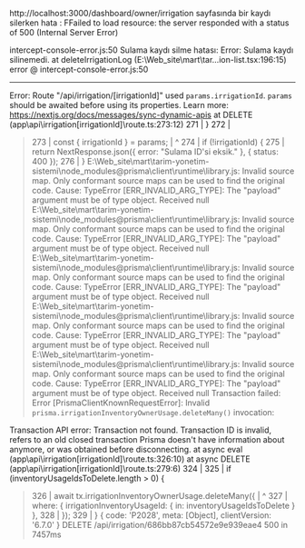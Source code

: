 
http://localhost:3000/dashboard/owner/irrigation sayfasında   bir kaydı silerken hata :
FFailed to load resource: the server responded with a status of 500 (Internal Server Error)

intercept-console-error.js:50 Sulama kaydı silme hatası: Error: Sulama kaydı silinemedi.
    at deleteIrrigationLog (E:\Web_site\mart\tar…ion-list.tsx:196:15)
error	@	intercept-console-error.js:50

---
Error: Route "/api/irrigation/[irrigationId]" used `params.irrigationId`. `params` should be awaited before using its properties. Learn more: https://nextjs.org/docs/messages/sync-dynamic-apis
    at DELETE (app\api\irrigation\[irrigationId]\route.ts:273:12)
  271 |     }
  272 |
> 273 |     const { irrigationId } = params;
      |            ^
  274 |     if (!irrigationId) {
  275 |       return NextResponse.json({ error: "Sulama ID'si eksik." }, { status: 400 });
  276 |     }
E:\Web_site\mart\tarim-yonetim-sistemi\node_modules\@prisma\client\runtime\library.js: Invalid source map. Only conformant source maps can be used to find the original code. Cause: TypeError [ERR_INVALID_ARG_TYPE]: The "payload" argument must be of type object. Received null
E:\Web_site\mart\tarim-yonetim-sistemi\node_modules\@prisma\client\runtime\library.js: Invalid source map. Only conformant source maps can be used to find the original code. Cause: TypeError [ERR_INVALID_ARG_TYPE]: The "payload" argument must be of type object. Received null
E:\Web_site\mart\tarim-yonetim-sistemi\node_modules\@prisma\client\runtime\library.js: Invalid source map. Only conformant source maps can be used to find the original code. Cause: TypeError [ERR_INVALID_ARG_TYPE]: The "payload" argument must be of type object. Received null
E:\Web_site\mart\tarim-yonetim-sistemi\node_modules\@prisma\client\runtime\library.js: Invalid source map. Only conformant source maps can be used to find the original code. Cause: TypeError [ERR_INVALID_ARG_TYPE]: The "payload" argument must be of type object. Received null
E:\Web_site\mart\tarim-yonetim-sistemi\node_modules\@prisma\client\runtime\library.js: Invalid source map. Only conformant source maps can be used to find the original code. Cause: TypeError [ERR_INVALID_ARG_TYPE]: The "payload" argument must be of type object. Received null
Transaction failed: Error [PrismaClientKnownRequestError]: 
Invalid `prisma.irrigationInventoryOwnerUsage.deleteMany()` invocation:


Transaction API error: Transaction not found. Transaction ID is invalid, refers to an old closed transaction Prisma doesn't have information about anymore, or was obtained before disconnecting.
    at async eval (app\api\irrigation\[irrigationId]\route.ts:326:10)
    at async DELETE (app\api\irrigation\[irrigationId]\route.ts:279:6)
  324 |
  325 |         if (inventoryUsageIdsToDelete.length > 0) {
> 326 |           await tx.irrigationInventoryOwnerUsage.deleteMany({
      |          ^
  327 |             where: { irrigationInventoryUsageId: { in: inventoryUsageIdsToDelete } },
  328 |           });
  329 |         } {
  code: 'P2028',
  meta: [Object],
  clientVersion: '6.7.0'
}
 DELETE /api/irrigation/686bb87cb54572e9e939eae4 500 in 7457ms